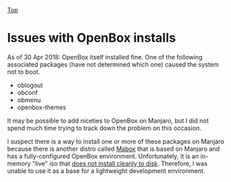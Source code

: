 [Top](http://github.com/neopragma/bootstrap-manjaro-dev-base)

# Issues with OpenBox installs

As of 30 Apr 2018: OpenBox itself installed fine. One of the following associated packages (have not determined which one) caused the system not to boot. 

- oblogout
- obconf 
- obmenu
- openbox-themes

It may be possible to add niceties to OpenBox on Manjaro, but I did not spend much time trying to track down the problem on this occasion. 

I suspect there is a way to install one or more of these packages on Manjaro because there is another distro called [Mabox](https://maboxlinux.org) that is based on Manjaro and has a fully-configured OpenBox environment. Unfortunately, it is an in-memory "live" iso that [does not install cleanly to disk](https://github.com/neopragma/provision-lightweight-development-environments/blob/master/failures/mabox-fail.md). Therefore, I was unable to use it as a base for a lightweight development environment. 
